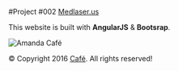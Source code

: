 #Project #002 [Medlaser.us](http://medlaser.us)


This website is built with **AngularJS** & **Bootsrap**.

![Amanda Café](http://www.cafeamanda.com.br/images/social/it-all-starts-with-coffee-invert.ico)

:copyright: Copyright 2016 [Café](http://cafeamanda.com.br). All rights reserved!
